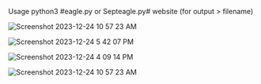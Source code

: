 Usage python3 #eagle.py or Septeagle.py# website (for output > filename)

![Screenshot 2023-12-24 10 57 23 AM](https://github.com/777388/ArchiveEntropyDetectionSet/assets/96343159/986b34a4-3dd2-4b5b-8e43-05c7a5bfd7d4)

![Screenshot 2023-12-24 5 42 07 PM](https://github.com/777388/ArchiveEntropyDetectionSet/assets/96343159/26db8625-aa8e-4831-b2f7-86334f936bde)

![Screenshot 2023-12-24 4 09 14 PM](https://github.com/777388/ArchiveEntropyDetectionSet/assets/96343159/0d6743f7-ac6f-4cc2-8d21-b6adbdc00710)

![Screenshot 2023-12-24 10 57 23 AM](https://github.com/777388/ArchiveEntropyDetectionSet/assets/96343159/6c0b2449-13a7-4127-9af0-7afad57bff84)

